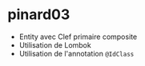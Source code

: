 # pinard03

- Entity avec Clef primaire composite
- Utilisation de Lombok
- Utilisation de l'annotation `@IdClass`
